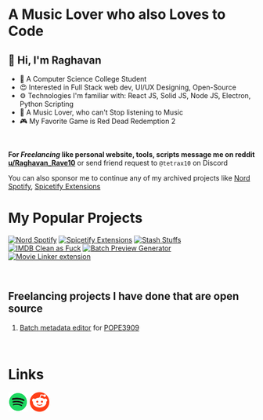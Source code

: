 # A Music Lover who also Loves to Code

## 👋 Hi, I'm **Raghavan**
- 🤗 A Computer Science College Student
- 😍 Interested in Full Stack web dev, UI/UX Designing, Open-Source
- ⚙️ Technologies I'm familiar with: React JS, Solid JS, Node JS, Electron, Python Scripting
- 🎵 A Music Lover, who can't Stop listening to Music
- 🎮 My Favorite Game is Red Dead Redemption 2

</br>

**For *Freelancing* like personal website, tools, scripts message me on reddit [u/Raghavan_Rave10](https://www.reddit.com/user/Raghavan_Rave10)** or send friend request to `@tetrax10` on Discord

You can also sponsor me to continue any of my archived projects like [Nord Spotify](https://github.com/Tetrax-10/Nord-Spotify), [Spicetify Extensions](https://github.com/Tetrax-10/Spicetify-Extensions)

# My Popular Projects
[![Nord Spotify](https://github-readme-stats.vercel.app/api/pin/?username=Tetrax-10&repo=Nord-Spotify&show_owner=true&theme=dracula)](https://github.com/Tetrax-10/Nord-Spotify)
[![Spicetify Extensions](https://github-readme-stats.vercel.app/api/pin/?username=Tetrax-10&repo=Spicetify-Extensions&show_owner=true&theme=dracula)](https://github.com/Tetrax-10/Spicetify-Extensions)
[![Stash Stuffs](https://github-readme-stats.vercel.app/api/pin/?username=Tetrax-10&repo=stash-stuffs&show_owner=true&theme=dracula)](https://github.com/Tetrax-10/stash-stuffs)
[![IMDB Clean as Fuck](https://github-readme-stats.vercel.app/api/pin/?username=Tetrax-10&repo=imdb-clean-as-fuck&show_owner=true&theme=dracula)](https://github.com/Tetrax-10/imdb-clean-as-fuck)
[![Batch Preview Generator](https://github-readme-stats.vercel.app/api/pin/?username=Tetrax-10&repo=batch-preview-generator&show_owner=true&theme=dracula)](https://github.com/Tetrax-10/batch-preview-generator)
[![Movie Linker extension](https://github-readme-stats.vercel.app/api/pin/?username=Tetrax-10&repo=movie-linker&show_owner=true&theme=dracula)](https://github.com/Tetrax-10/movie-linker)

</br>

## Freelancing projects I have done that are open source

1. [Batch metadata editor](https://github.com/Tetrax-10/batch-metadata-editor) for [POPE3909](https://xdaforums.com/m/pope3909.5120701/)

</br>

# Links
[<img alt="Spotify" width="40px" src="assets/spotify.png" />](https://open.spotify.com/user/31ihiyobja76jv25r7j7oj6rmjdu)
[<img alt="Spotify" width="40px" src="assets/reddit.png" />](https://www.reddit.com/user/Raghavan_Rave10)
